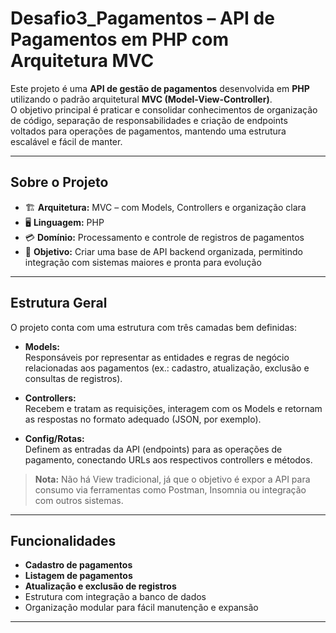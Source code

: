# Desafio3_Pagamentos – API de Pagamentos em PHP com Arquitetura MVC

Este projeto é uma **API de gestão de pagamentos** desenvolvida em **PHP** utilizando o padrão arquitetural **MVC (Model-View-Controller)**.  
O objetivo principal é praticar e consolidar conhecimentos de organização de código, separação de responsabilidades e criação de endpoints voltados para operações de pagamentos, mantendo uma estrutura escalável e fácil de manter.

---

## Sobre o Projeto

- 🏗️ **Arquitetura:** MVC – com Models, Controllers e organização clara
- 🖥️ **Linguagem:** PHP
- 💳 **Domínio:** Processamento e controle de registros de pagamentos
- 🎯 **Objetivo:** Criar uma base de API backend organizada, permitindo integração com sistemas maiores e pronta para evolução

---

## Estrutura Geral

O projeto conta com uma estrutura com três camadas bem definidas:

- **Models:**  
  Responsáveis por representar as entidades e regras de negócio relacionadas aos pagamentos (ex.: cadastro, atualização, exclusão e consultas de registros).
  
- **Controllers:**  
  Recebem e tratam as requisições, interagem com os Models e retornam as respostas no formato adequado (JSON, por exemplo).
  
- **Config/Rotas:**  
  Definem as entradas da API (endpoints) para as operações de pagamento, conectando URLs aos respectivos controllers e métodos.

> **Nota:** Não há View tradicional, já que o objetivo é expor a API para consumo via ferramentas como Postman, Insomnia ou integração com outros sistemas.

---

## Funcionalidades

- **Cadastro de pagamentos**
- **Listagem de pagamentos**
- **Atualização e exclusão de registros**
- Estrutura com integração a banco de dados
- Organização modular para fácil manutenção e expansão


---
